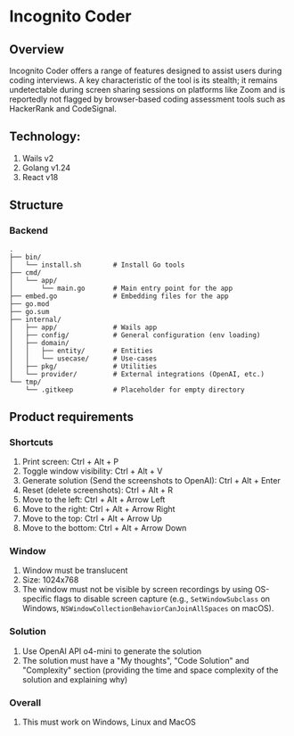 # Incognito Coder

## Overview

Incognito Coder offers a range of features designed to assist users during coding interviews. A key characteristic of the tool is its stealth; it remains undetectable during screen sharing sessions on platforms like Zoom and is reportedly not flagged by browser-based coding assessment tools such as HackerRank and CodeSignal.

## Technology:

1. Wails v2
2. Golang v1.24
3. React v18

## Structure

### Backend

```
.
├── bin/
│   └── install.sh        # Install Go tools
├── cmd/
│   └── app/
│       └── main.go       # Main entry point for the app
├── embed.go              # Embedding files for the app
├── go.mod
├── go.sum
├── internal/
│   ├── app/              # Wails app
│   ├── config/           # General configuration (env loading)
│   ├── domain/
│   │   ├── entity/       # Entities
│   │   └── usecase/      # Use-cases
│   ├── pkg/              # Utilities
│   └── provider/         # External integrations (OpenAI, etc.)
└── tmp/
    └── .gitkeep          # Placeholder for empty directory
```

## Product requirements

### Shortcuts

1. Print screen: Ctrl + Alt + P
2. Toggle window visibility: Ctrl + Alt + V
3. Generate solution (Send the screenshots to OpenAI): Ctrl + Alt + Enter
4. Reset (delete screenshots): Ctrl + Alt + R
5. Move to the left: Ctrl + Alt + Arrow Left
6. Move to the right: Ctrl + Alt + Arrow Right
7. Move to the top: Ctrl + Alt + Arrow Up
8. Move to the bottom: Ctrl + Alt + Arrow Down

### Window

1. Window must be translucent
2. Size: 1024x768
3. The window must not be visible by screen recordings by using OS-specific flags to disable screen capture (e.g., `SetWindowSubclass` on Windows, `NSWindowCollectionBehaviorCanJoinAllSpaces` on macOS).

### Solution

1. Use OpenAI API o4-mini to generate the solution
2. The solution must have a "My thoughts", "Code Solution" and "Complexity" section (providing the time and space complexity of the solution and explaining why)

### Overall

1. This must work on Windows, Linux and MacOS
